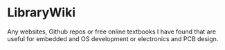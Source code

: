 # LibraryWiki
Any websites, Github repos or free online textbooks I have found that are useful for embedded and OS development or electronics and PCB design.
